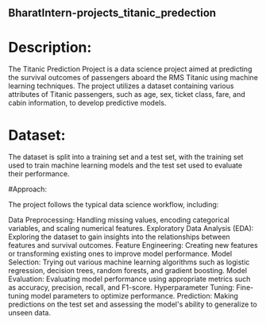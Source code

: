 ## BharatIntern-projects_titanic_predection
# Description:

The Titanic Prediction Project is a data science project aimed at predicting the survival outcomes of passengers aboard the RMS Titanic using machine learning techniques. The project utilizes a dataset containing various attributes of Titanic passengers, such as age, sex, ticket class, fare, and cabin information, to develop predictive models.


# Dataset:
The dataset is split into a training set and a test set, with the training set used to train machine learning models and the test set used to evaluate their performance.

#Approach:

The project follows the typical data science workflow, including:

Data Preprocessing: Handling missing values, encoding categorical variables, and scaling numerical features.
Exploratory Data Analysis (EDA): Exploring the dataset to gain insights into the relationships between features and survival outcomes.
Feature Engineering: Creating new features or transforming existing ones to improve model performance.
Model Selection: Trying out various machine learning algorithms such as logistic regression, decision trees, random forests, and gradient boosting.
Model Evaluation: Evaluating model performance using appropriate metrics such as accuracy, precision, recall, and F1-score.
Hyperparameter Tuning: Fine-tuning model parameters to optimize performance.
Prediction: Making predictions on the test set and assessing the model's ability to generalize to unseen data.
